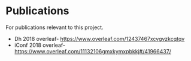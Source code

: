 # Publications
For publications relevant to this project. 

- Dh 2018 overleaf- https://www.overleaf.com/12437467xcvgvzkcqtqv
- iConf 2018 overleaf- https://www.overleaf.com/11132106gmxkymxpbkkj#/41966437/ 
